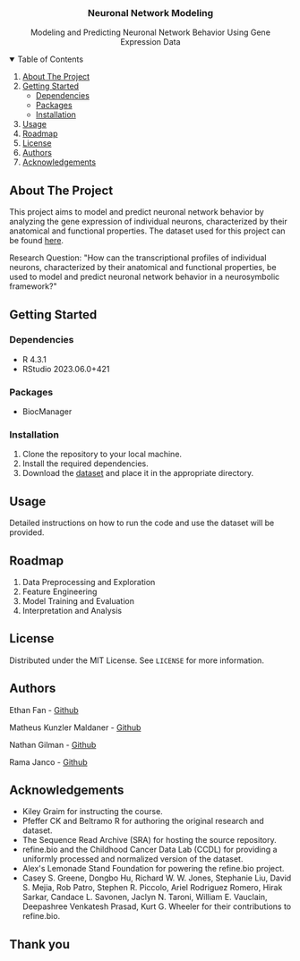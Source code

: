 <!-- PROJECT LOGO -->
<br />
<p align="center">
  <h3 align="center"> Neuronal Network Modeling</h3>

  <p align="center">
    Modeling and Predicting Neuronal Network Behavior Using Gene Expression Data
  </p>
</p>

<!-- TABLE OF CONTENTS -->
<details open="open">
  <summary>Table of Contents</summary>
  <ol>
    <li>
      <a href="#about-the-project">About The Project</a>
    </li>
    <li>
      <a href="#getting-started">Getting Started</a>
      <ul>
        <li><a href="#dependencies">Dependencies</a></li>
        <li><a href="#packages">Packages</a></li>
        <li><a href="#installation">Installation</a></li>
      </ul>
    </li>
    <li><a href="#usage">Usage</a></li>
    <li><a href="#roadmap">Roadmap</a></li>
    <li><a href="#license">License</a></li>
    <li><a href="#authors">Authors</a></li>
    <li><a href="#acknowledgements">Acknowledgements</a></li>
  </ol>
</details>

<!-- ABOUT THE PROJECT -->
## About The Project

This project aims to model and predict neuronal network behavior by analyzing the gene expression of individual neurons, characterized by their anatomical and functional properties. The dataset used for this project can be found [here](https://www.refine.bio/experiments/SRP094496/correlating-anatomy-and-function-with-gene-expression-in-individual-neurons-by-combining-in-vivo-labeling-patch-clamp-and-single-cell-rna-seq).

Research Question: "How can the transcriptional profiles of individual neurons, characterized by their anatomical and functional properties, be used to model and predict neuronal network behavior in a neurosymbolic framework?"

<!-- GETTING STARTED -->
## Getting Started

### Dependencies

* R 4.3.1
* RStudio 2023.06.0+421

### Packages

* BiocManager

### Installation

1. Clone the repository to your local machine.
2. Install the required dependencies.
3. Download the [dataset](https://www.refine.bio/experiments/SRP094496/correlating-anatomy-and-function-with-gene-expression-in-individual-neurons-by-combining-in-vivo-labeling-patch-clamp-and-single-cell-rna-seq) and place it in the appropriate directory.

<!-- USAGE EXAMPLES -->
## Usage

Detailed instructions on how to run the code and use the dataset will be provided.

<!-- ROADMAP -->
## Roadmap

1. Data Preprocessing and Exploration
2. Feature Engineering
3. Model Training and Evaluation
4. Interpretation and Analysis

<!-- LICENSE -->
## License

Distributed under the MIT License. See `LICENSE` for more information.

<!-- Authors -->
## Authors

Ethan Fan - [Github](https://github.com/Ethan12103)

Matheus Kunzler Maldaner - [Github](https://github.com/matheusmaldaner)

Nathan Gilman - [Github](https://github.com/npgilman)

Rama Janco - [Github](https://github.com/ramawama)

<!-- ACKNOWLEDGEMENTS -->
## Acknowledgements

* Kiley Graim for instructing the course.
* Pfeffer CK and Beltramo R for authoring the original research and dataset.
* The Sequence Read Archive (SRA) for hosting the source repository.
* refine.bio and the Childhood Cancer Data Lab (CCDL) for providing a uniformly processed and normalized version of the dataset.
* Alex's Lemonade Stand Foundation for powering the refine.bio project.
* Casey S. Greene, Dongbo Hu, Richard W. W. Jones, Stephanie Liu, David S. Mejia, Rob Patro, Stephen R. Piccolo, Ariel Rodriguez Romero, Hirak Sarkar, Candace L. Savonen, Jaclyn N. Taroni, William E. Vauclain, Deepashree Venkatesh Prasad, Kurt G. Wheeler for their contributions to refine.bio.


## Thank you


